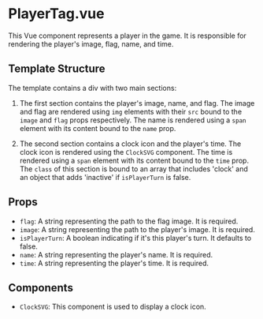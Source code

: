 # PlayerTag.vue

This Vue component represents a player in the game. It is responsible for rendering the player's image, flag, name, and time.

## Template Structure

The template contains a div with two main sections:

1. The first section contains the player's image, name, and flag. The image and flag are rendered using `img` elements with their `src` bound to the `image` and `flag` props respectively. The name is rendered using a `span` element with its content bound to the `name` prop.

2. The second section contains a clock icon and the player's time. The clock icon is rendered using the `ClockSVG` component. The time is rendered using a `span` element with its content bound to the `time` prop. The `class` of this section is bound to an array that includes 'clock' and an object that adds 'inactive' if `isPlayerTurn` is false.

## Props

- `flag`: A string representing the path to the flag image. It is required.
- `image`: A string representing the path to the player's image. It is required.
- `isPlayerTurn`: A boolean indicating if it's this player's turn. It defaults to false.
- `name`: A string representing the player's name. It is required.
- `time`: A string representing the player's time. It is required.

## Components

- `ClockSVG`: This component is used to display a clock icon.
